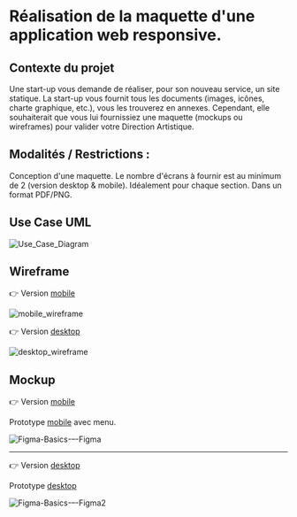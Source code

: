 # Réalisation de la maquette d'une application web responsive.

## Contexte du projet
Une start-up vous demande de réaliser, pour son nouveau service, un site statique.
La start-up vous fournit tous les documents (images, icônes, charte graphique, etc.), vous les trouverez en
annexes. Cependant, elle souhaiterait que vous lui fournissiez une maquette (mockups ou wireframes) pour
valider votre Direction Artistique.

## Modalités / Restrictions :
Conception d'une maquette.
Le nombre d'écrans à fournir est au minimum de 2 (version desktop & mobile). Idéalement pour
chaque section. Dans un format PDF/PNG.

## Use Case UML

![Use_Case_Diagram](https://user-images.githubusercontent.com/44428775/147104580-2338acad-2bc6-410a-b42d-0c8906fd8956.png)

## Wireframe

👉 Version [mobile](https://www.figma.com/file/2RA7AhedfwUBfXGD9GhHcm/Figma-Basics?node-id=535%3A4)

![mobile_wireframe](https://user-images.githubusercontent.com/44428775/146949299-4eeb2673-8159-47f8-9546-6855dcd34981.PNG)

👉 Version [desktop](https://www.figma.com/file/2RA7AhedfwUBfXGD9GhHcm/Figma-Basics?node-id=541%3A26)

![desktop_wireframe](https://user-images.githubusercontent.com/44428775/146949775-557cf542-57ba-4f51-9e91-361b78a4c403.PNG)

## Mockup

👉 Version [mobile](https://www.figma.com/file/2RA7AhedfwUBfXGD9GhHcm/Figma-Basics?node-id=227%3A5)

Prototype [mobile](https://www.figma.com/proto/2RA7AhedfwUBfXGD9GhHcm/Figma-Basics?node-id=229%3A2&scaling=scale-down&page-id=227%3A5) avec menu.

![Figma-Basics-–-Figma](https://user-images.githubusercontent.com/44428775/113479248-3cb9ab80-948e-11eb-83a0-24f7816041b0.png)

---

👉 Version [desktop](https://www.figma.com/file/2RA7AhedfwUBfXGD9GhHcm/Figma-Basics?node-id=247%3A15)

Prototype [desktop](https://www.figma.com/proto/2RA7AhedfwUBfXGD9GhHcm/Figma-Basics?node-id=247%3A17&scaling=min-zoom&page-id=247%3A15)

![Figma-Basics-–-Figma2](https://user-images.githubusercontent.com/44428775/113479266-5529c600-948e-11eb-871b-b5faa5543ca5.png)
